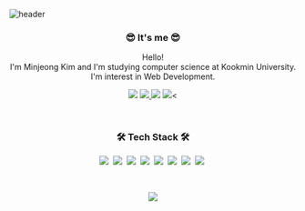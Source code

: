 ![header](https://capsule-render.vercel.app/api?type=soft&color=auto&height=150&section=header&text=MinJeongKim&fontSize=70&animation=twinkling)

<h3 align="center"> 😎 It's me 😎 </h3>

<p align="center">Hello!<br>I'm Minjeong Kim and I'm studying computer science at Kookmin University.<br>I'm interest in Web Development.</p>

<p align="center">
  <img src="https://likelion-badge.herokuapp.com/api/likelion_shield_badge" />
  <a href="https://solved.ac/minjj0905"><img src="http://mazassumnida.wtf/api/mini/generate_badge?boj=minjj0905" /> </a>
  <a href="https://www.instagram.com/ming._.0905/"><img src="https://img.shields.io/badge/Instagram-E4405F?style=flat-square&logo=Instagram&logoColor=white&link=https://www.instagram.com/ming._.0905/"/></a>
  <img src="https://img.shields.io/badge/Gmail-d14836?style=flat-square&logo=Gmail&logoColor=white&link=minjj0905@kookmin.ac.kr"/><
</p>
<br>

<h3 align="center">🛠 Tech Stack 🛠</h3>

<p align="center">
  <img src="https://img.shields.io/badge/Python-3766AB?style=flat-square&logo=Python&logoColor=white"/>&nbsp 
  <img src="https://img.shields.io/badge/-VS%20Code-007ACC?style=flat-square&logo=visual-studio-code"/>&nbsp 
  <img src="https://img.shields.io/badge/css-1572B6?style=flat-square&logo=css3&logoColor=white"/>&nbsp 
  <img src="https://img.shields.io/badge/Django-092E20?style=flat-square&logo=Django&logoColor=white"/>&nbsp 
  <img src="https://img.shields.io/badge/Javascript-ffb13b?style=flat-square&logo=javascript&logoColor=white"/>&nbsp 
  <img src="https://img.shields.io/badge/-React-61DAFB?style=flat-square&logo=react&logoColor=white"/>&nbsp
  <img src="https://img.shields.io/badge/-Bootstrap-563D7C?style=flat-square&logo=bootstrap"/>&nbsp
  <img src="https://img.shields.io/badge/-GitHub-181717?style=flat-square&logo=github"/>&nbsp
</p>
<br>

<p align="center">
  <a href="https://hits.seeyoufarm.com"><img src="https://hits.seeyoufarm.com/api/count/incr/badge.svg?url=https%3A%2F%2Fgithub.com%2Fminjj0905&count_bg=%23ED6DA3&title_bg=%2386757E&icon=github.svg&icon_color=%23E1DEDE&title=hits&edge_flat=false"/></a>
</p>
